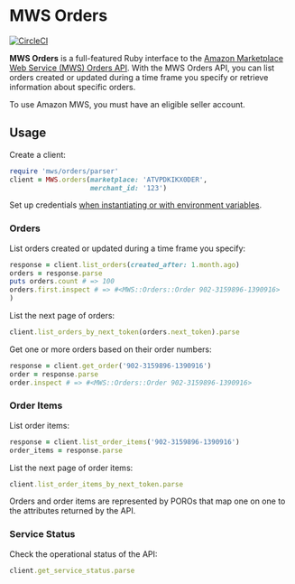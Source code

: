 # MWS Orders

[![CircleCI](https://circleci.com/gh/hakanensari/mws-orders.svg?style=svg)](https://circleci.com/gh/hakanensari/mws-orders)

**MWS Orders** is a full-featured Ruby interface to the [Amazon Marketplace Web Service (MWS) Orders API](http://docs.developer.amazonservices.com/en_UK/orders/index.html). With the MWS Orders API, you can list orders created or updated during a time frame you specify or retrieve information about specific orders.

To use Amazon MWS, you must have an eligible seller account.

## Usage

Create a client:

```ruby
require 'mws/orders/parser'
client = MWS.orders(marketplace: 'ATVPDKIKX0DER',
                    merchant_id: '123')
```

Set up credentials [when instantiating or with environment variables](https://github.com/hakanensari/peddler#usage).

### Orders

List orders created or updated during a time frame you specify:

```ruby
response = client.list_orders(created_after: 1.month.ago)
orders = response.parse
puts orders.count # => 100
orders.first.inspect # => #<MWS::Orders::Order 902-3159896-1390916>
)
```

List the next page of orders:

```ruby
client.list_orders_by_next_token(orders.next_token).parse
```

Get one or more orders based on their order numbers:

```ruby
response = client.get_order('902-3159896-1390916')
order = response.parse
order.inspect # => #<MWS::Orders::Order 902-3159896-1390916>
```

### Order Items

List order items:

```ruby
response = client.list_order_items('902-3159896-1390916')
order_items = response.parse
```

List the next page of order items:

```ruby
client.list_order_items_by_next_token.parse
```

Orders and order items are represented by POROs that map one on one to the attributes returned by the API.

### Service Status

Check the operational status of the API:

```ruby
client.get_service_status.parse
```
